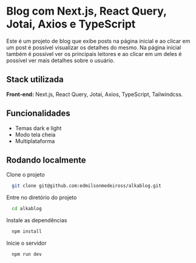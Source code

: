 
# Blog com Next.js, React Query, Jotai, Axios e TypeScript

Este é um projeto de blog que exibe posts na página inicial e ao clicar em um post é possível visualizar os detalhes do mesmo. Na página inicial também é possível ver os principais leitores e ao clicar em um deles é possível ver mais detalhes sobre o usuário.


## Stack utilizada

**Front-end:** Next.js,
React Query,
Jotai,
Axios,
TypeScript,
Tailwindcss.




## Funcionalidades

- Temas dark e light
- Modo tela cheia
- Multiplataforma


## Rodando localmente

Clone o projeto

```bash
  git clone git@github.com:edmilsonmedeiross/alkablog.git
```

Entre no diretório do projeto

```bash
  cd alkablog
```

Instale as dependências

```bash
  npm install
```

Inicie o servidor

```bash
  npm run dev
```
